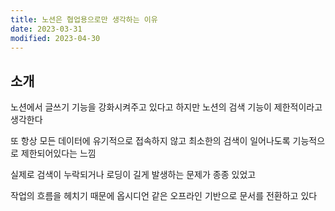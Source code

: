 ```yaml
---
title: 노션은 협업용으로만 생각하는 이유
date: 2023-03-31
modified: 2023-04-30
---
```


## 소개

노션에서 글쓰기 기능을 강화시켜주고 있다고 하지만
노션의 검색 기능이 제한적이라고 생각한다

또 항상 모든 데이터에 유기적으로 접속하지 않고
최소한의 검색이 일어나도록 기능적으로 제한되어있다는 느낌

실제로 검색이 누락되거나
로딩이 길게 발생하는 문제가 종종 있었고

작업의 흐름을 헤치기 때문에 옵시디언 같은 오프라인 기반으로 문서를 전환하고 있다
